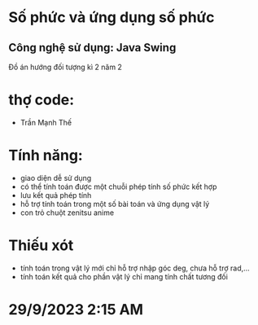 # Số phức và ứng dụng số phức
## Công nghệ sử dụng: Java Swing
Đồ án hướng đối tượng kì 2 năm 2 
# thợ code: 
 - Trần Mạnh Thế
# Tính năng:
- giao diện dễ sử dụng
- có thể tính toán được một chuỗi phép tính số phức kết hợp
- lưu kết quả phép tính
- hỗ trợ tính toán trong một số bài toán và ứng dụng vật lý
- con trỏ chuột zenitsu anime
# Thiếu xót 
- tính toán trong vật lý mới chỉ hỗ trợ nhập góc deg, chưa hỗ trợ rad,...
- tính toán kết quả cho phần vật lý chỉ mang tính chất tương đối
# 29/9/2023 2:15 AM
  
